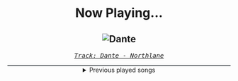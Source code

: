 <div align="center"> 
<h1>Now Playing...</h1>

![Dante](https://i.scdn.co/image/ab67616d00001e02e6edf2dd3e55c8a3b4462093)
--
_<samp><a href="https://open.spotify.com/track/4wGoKAghk5ACtBC1uhi3Vz">Track: Dante - Northlane</a></samp>_

<div style="border: 1px #4B5054 solid"></div>
<details>
  <summary>
    Previous played songs
  </summary>
  <table>
    <thead>
      <tr>
        <th>
          Artist
        </th>
        <th>
          Song
        </th>
        <th>
          Link
        </th>
      </tr>
    </thead>
    <tbody>
      <tr><td>Northlane</td><td>Dante</td><td><a href="https://open.spotify.com/track/4wGoKAghk5ACtBC1uhi3Vz">https://open.spotify.com/track/4wGoKAghk5ACtBC1uhi3Vz</a></td></tr><tr><td>Das Lumpenpack</td><td>Kruppstahl, Baby</td><td><a href="https://open.spotify.com/track/1PrUOSgErDLpg3ERUzpOhW">https://open.spotify.com/track/1PrUOSgErDLpg3ERUzpOhW</a></td></tr><tr><td>Das Lumpenpack</td><td>WZF?! 2.4</td><td><a href="https://open.spotify.com/track/3ygJYMQVJblPotwf7ci1A9">https://open.spotify.com/track/3ygJYMQVJblPotwf7ci1A9</a></td></tr><tr><td>Das Lumpenpack</td><td>Kruppstahl, Baby</td><td><a href="https://open.spotify.com/track/1PrUOSgErDLpg3ERUzpOhW">https://open.spotify.com/track/1PrUOSgErDLpg3ERUzpOhW</a></td></tr><tr><td>Das Lumpenpack</td><td>WZF?! 2.4</td><td><a href="https://open.spotify.com/track/3ygJYMQVJblPotwf7ci1A9">https://open.spotify.com/track/3ygJYMQVJblPotwf7ci1A9</a></td></tr><tr><td>Das Lumpenpack</td><td>Kruppstahl, Baby</td><td><a href="https://open.spotify.com/track/1PrUOSgErDLpg3ERUzpOhW">https://open.spotify.com/track/1PrUOSgErDLpg3ERUzpOhW</a></td></tr><tr><td>Das Lumpenpack</td><td>WZF?! 2.4</td><td><a href="https://open.spotify.com/track/3ygJYMQVJblPotwf7ci1A9">https://open.spotify.com/track/3ygJYMQVJblPotwf7ci1A9</a></td></tr><tr><td>Das Lumpenpack</td><td>Kruppstahl, Baby</td><td><a href="https://open.spotify.com/track/1PrUOSgErDLpg3ERUzpOhW">https://open.spotify.com/track/1PrUOSgErDLpg3ERUzpOhW</a></td></tr><tr><td>Das Lumpenpack</td><td>WZF?! 2.4</td><td><a href="https://open.spotify.com/track/3ygJYMQVJblPotwf7ci1A9">https://open.spotify.com/track/3ygJYMQVJblPotwf7ci1A9</a></td></tr><tr><td>Das Lumpenpack</td><td>Kruppstahl, Baby</td><td><a href="https://open.spotify.com/track/1PrUOSgErDLpg3ERUzpOhW">https://open.spotify.com/track/1PrUOSgErDLpg3ERUzpOhW</a></td></tr><tr><td>Kodeseven</td><td>Machine</td><td><a href="https://open.spotify.com/track/51WPYDCRBtmLBSZ31wgan8">https://open.spotify.com/track/51WPYDCRBtmLBSZ31wgan8</a></td></tr><tr><td>Jonathan Young</td><td>Battle Rage</td><td><a href="https://open.spotify.com/track/5iXtp4HJlaIFGsEvMP3YHC">https://open.spotify.com/track/5iXtp4HJlaIFGsEvMP3YHC</a></td></tr><tr><td>Trash Boat</td><td>filthy/RIGHTEOUS (feat. Kenta Koie of Crossfaith)</td><td><a href="https://open.spotify.com/track/4rqqi3O4gXQXDyEqDucfUh">https://open.spotify.com/track/4rqqi3O4gXQXDyEqDucfUh</a></td></tr><tr><td>Tauren Wells</td><td>Take It All Back</td><td><a href="https://open.spotify.com/track/1486GTNZyKS12K9NSP1QRj">https://open.spotify.com/track/1486GTNZyKS12K9NSP1QRj</a></td></tr><tr><td>Tauren Wells</td><td>Take It All Back</td><td><a href="https://open.spotify.com/track/1486GTNZyKS12K9NSP1QRj">https://open.spotify.com/track/1486GTNZyKS12K9NSP1QRj</a></td></tr><tr><td>Veda</td><td>I Breakdown</td><td><a href="https://open.spotify.com/track/36k0MzsuLWlQchd6MHlmWY">https://open.spotify.com/track/36k0MzsuLWlQchd6MHlmWY</a></td></tr><tr><td>Kodeseven</td><td>Machine</td><td><a href="https://open.spotify.com/track/51WPYDCRBtmLBSZ31wgan8">https://open.spotify.com/track/51WPYDCRBtmLBSZ31wgan8</a></td></tr><tr><td>Jonathan Young</td><td>Battle Rage</td><td><a href="https://open.spotify.com/track/5iXtp4HJlaIFGsEvMP3YHC">https://open.spotify.com/track/5iXtp4HJlaIFGsEvMP3YHC</a></td></tr><tr><td>Goodjohn Productions</td><td>Vengeance</td><td><a href="https://open.spotify.com/track/6TKsg69yVE1O5hDTt5625y">https://open.spotify.com/track/6TKsg69yVE1O5hDTt5625y</a></td></tr><tr><td>The Browning</td><td>Soul Drift</td><td><a href="https://open.spotify.com/track/2bVg5VVZvE7fAEwse71wRw">https://open.spotify.com/track/2bVg5VVZvE7fAEwse71wRw</a></td></tr>
    </tbody>
  </table>
</details>

</div>
